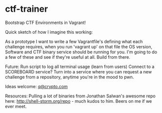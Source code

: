 # ctf-trainer
Bootstrap CTF Environments in Vagrant!

Quick sketch of how I imagine this working:

As a prototype I want to write a few Vagrantfile's defining what each challenge requires, when you run 'vagrant up' on that file the OS version, Software and CTF binary service should be running for you. I'm going to do a few of these and see if they're useful at all. Build from there.

Future: 
Run script to log all terminal usage (learn from users)
Connect to a SCOREBOARD service?
Turn into a service where you can request a new challenge from a repository, anytime you're in the mood to pwn.

Ideas welcome: q@crypto.com

Resources:
Pulling a lot of binaries from Jonathan Salwan's awesome repo here: http://shell-storm.org/repo - much kudos to him. Beers on me if we ever meet.
